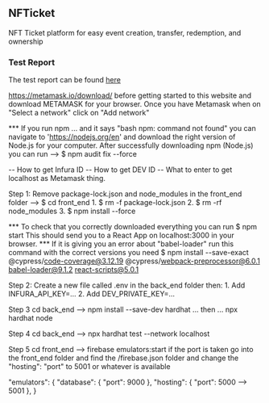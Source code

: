 ## NFTicket 
NFT Ticket platform for easy event creation, transfer, redemption, and ownership

### Test Report
The test report can be found [here](docs/TestReport.md)

https://metamask.io/download/ before getting started to this website and download METAMASK for your browser.
Once you have Metamask when on "Select a network" click on "Add network"

*** If you run npm ... and it says "bash npm: command not found" you can navigate to 'https://nodejs.org/en' and download the right version of Node.js for your computer. 
After successfully downloading npm (Node.js) you can run --> $ npm audit fix --force

-- How to get Infura ID
-- How to get DEV ID
-- What to enter to get localhost as Metamask thing. 

Step 1: Remove package-lock.json and node_modules in the front_end folder --> $ cd front_end
    1. $ rm -f package-lock.json
    2. $ rm -rf node_modules
    3. $ npm install --force

*** To check that you correctly downloaded everything you can run $ npm start
This should send you to a React App on localhost:3000 in your browser. 
*** If it is giving you an error about "babel-loader" run this command with the correct versions you need $ npm install --save-exact @cypress/code-coverage@3.12.19 @cypress/webpack-preprocessor@6.0.1 babel-loader@9.1.2 react-scripts@5.0.1

Step 2: Create a new file called .env in the back_end folder then:
    1. Add INFURA_API_KEY=...
    2. Add DEV_PRIVATE_KEY=...

Step 3 cd back_end --> npm install --save-dev hardhat ... then ... npx hardhat node

Step 4 cd back_end --> npx hardhat test --network localhost

Step 5 cd front_end --> firebase emulators:start 
if the port is taken go into the front_end folder and find the /firebase.json folder and change the "hosting": "port" to 5001 or whatever is available 

"emulators": {
    "database": {
      "port": 9000
    },
    "hosting": {
      "port": 5000 --> 5001
    },
}

